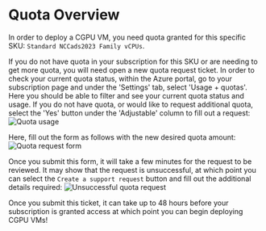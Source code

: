 # Quota Overview
In order to deploy a CGPU VM, you need quota granted for this specific SKU: `Standard NCCads2023 Family vCPUs`.


If you do not have quota in your subscription for this SKU or are needing to get more quota, you will need open a new quota request ticket. In order to check your current quota status, within the Azure portal, go to your subscription page and under the 'Settings' tab, select 'Usage + quotas'. Here you should be able to filter and see your current quota status and usage. If you do not have quota, or would like to request additional quota, select the 'Yes' button under the 'Adjustable' column to fill out a request: ![Quota usage](../images/quota_page.png) 

Here, fill out the form as follows with the new desired quota amount: ![Quota request form](../images/new_request_form.png)

Once you submit this form, it will take a few minutes for the request to be reviewed. It may show that the request is unsuccessful, at which point you can select the `Create a support request` button and fill out the additional details required:
![Unsuccessful quota request](../images/unsuccessful_quota_request.png)

Once you submit this ticket, it can take up to 48 hours before your subscription is granted access at which point you can begin deploying CGPU VMs!
